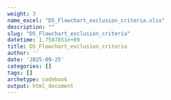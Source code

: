 ```yaml
---
weight: 3
name_excel: "D5_Flowchart_exclusion_criteria.xlsx"
description: ""
slug: "D5_Flowchart_exclusion_criteria"
datetime: 1.7587851e+09
title: D5_Flowchart_exclusion_criteria
author: ''
date: '2025-09-25'
categories: []
tags: []
archetype: codebook
output: html_document
---
```


<div class="tabcontent"></div>
